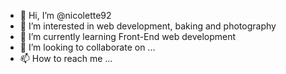 - 👋 Hi, I’m @nicolette92
- 👀 I’m interested in web development, baking and photography
- 🌱 I’m currently learning Front-End web development
- 💞️ I’m looking to collaborate on ...
- 📫 How to reach me ...

<!---
nicolette92/nicolette92 is a ✨ special ✨ repository because its `README.md` (this file) appears on your GitHub profile.
You can click the Preview link to take a look at your changes.
--->
